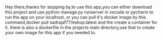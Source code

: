 Hey there,thanks for stopping by,to use this app,you can either download this project and use python manage.py runserver in vscode or pycharm to run the app on your localhost,
or you can pull it's docker image by this command,docker pull sadrajaf77/eshop:latest and the create a container for it.
there is also a dockerfile in the projects main directory,use that to create your own image for this app if you needed to.


